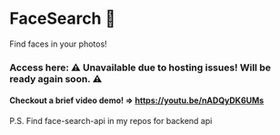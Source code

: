 # FaceSearch 🤠

Find faces in your photos!

### Access here: ⚠️ Unavailable due to hosting issues! Will be ready again soon. ⚠️

#### Checkout a brief video demo! => https://youtu.be/nADQyDK6UMs

P.S. Find face-search-api in my repos for backend api
